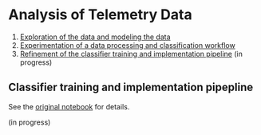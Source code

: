 # Analysis of Telemetry Data

1. [Exploration of the data and modeling the data](analysis/05_005_hidden-markov-modeling.md)
2. [Experimentation of a data processing and classification workflow](analysis/05_008_hmm_pipelines.md)
3. [Refinement of the classifier training and implementation pipeline](analysis/05_011_classifier-training-implementation-pipeline.md) (in progress)

## Classifier training and implementation pipepline

See the [original notebook](analysis/05_011_classifier-training-implementation-pipeline.md) for details.

(in progress)
